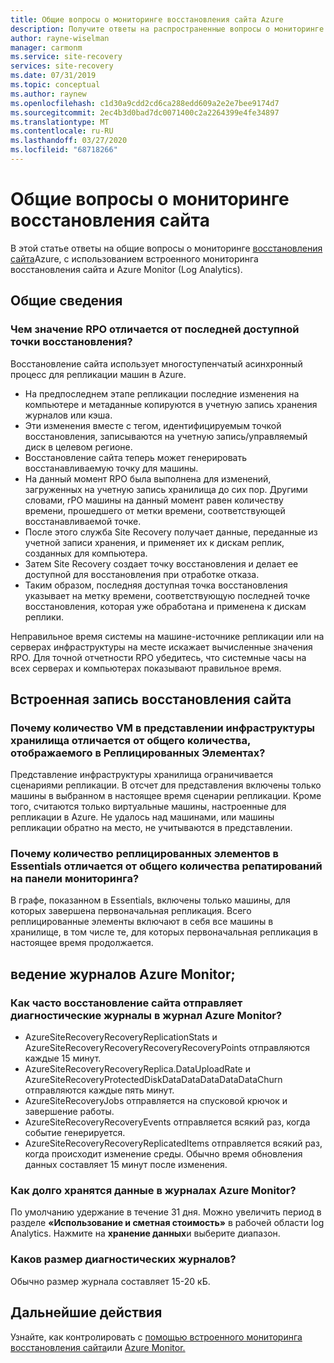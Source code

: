```yaml
---
title: Общие вопросы о мониторинге восстановления сайта Azure
description: Получите ответы на распространенные вопросы о мониторинге восстановления сайтов Azure, используя встроенный мониторинг и мониторинг Azure (Log Analytics)
author: rayne-wiselman
manager: carmonm
ms.service: site-recovery
services: site-recovery
ms.date: 07/31/2019
ms.topic: conceptual
ms.author: raynew
ms.openlocfilehash: c1d30a9cdd2cd6ca288edd609a2e2e7bee9174d7
ms.sourcegitcommit: 2ec4b3d0bad7dc0071400c2a2264399e4fe34897
ms.translationtype: MT
ms.contentlocale: ru-RU
ms.lasthandoff: 03/27/2020
ms.locfileid: "68718266"
---
```

# <a name="common-questions-about-site-recovery-monitoring"></a>Общие вопросы о мониторинге восстановления сайта

В этой статье ответы на общие вопросы о мониторинге [восстановления сайта](site-recovery-overview.md)Azure, с использованием встроенного мониторинга восстановления сайта и Azure Monitor (Log Analytics).

## <a name="general"></a>Общие сведения

### <a name="how-is-the-rpo-value-logged-different-from-the-latest-available-recovery-point"></a>Чем значение RPO отличается от последней доступной точки восстановления?

Восстановление сайта использует многоступенчатый асинхронный процесс для репликации машин в Azure.

- На предпоследнем этапе репликации последние изменения на компьютере и метаданные копируются в учетную запись хранения журналов или кэша.
- Эти изменения вместе с тегом, идентифицируемым точкой восстановления, записываются на учетную запись/управляемый диск в целевом регионе.
- Восстановление сайта теперь может генерировать восстанавливаемую точку для машины.
- На данный момент RPO была выполнена для изменений, загруженных на учетную запись хранилища до сих пор. Другими словами, rPO машины на данный момент равен количеству времени, прошедшего от метки времени, соответствующей восстанавливаемой точке.
- После этого служба Site Recovery получает данные, переданные из учетной записи хранения, и применяет их к дискам реплик, созданных для компьютера.
- Затем Site Recovery создает точку восстановления и делает ее доступной для восстановления при отработке отказа.
- Таким образом, последняя доступная точка восстановления указывает на метку времени, соответствующую последней точке восстановления, которая уже обработана и применена к дискам реплики.


Неправильное время системы на машине-источнике репликации или на серверах инфраструктуры на месте искажает вычисленные значения RPO. Для точной отчетности RPO убедитесь, что системные часы на всех серверах и компьютерах показывают правильное время.



## <a name="inbuilt-site-recovery-logging"></a>Встроенная запись восстановления сайта


### <a name="why-is-the-vm-count-in-the-vault-infrastructure-view-different-from-the-total-count-shown-in-replicated-items"></a>Почему количество VM в представлении инфраструктуры хранилища отличается от общего количества, отображаемого в Реплицированных Элементах?

Представление инфраструктуры хранилища ограничивается сценариями репликации. В отсчет для представления включены только машины в выбранном в настоящее время сценарии репликации. Кроме того, считаются только виртуальные машины, настроенные для репликации в Azure. Не удалось над машинами, или машины репликации обратно на место, не учитываются в представлении.

### <a name="why-is-the-count-of-replicated-items-in-essentials-different-from-the-total-count-of-replicated-items-on-the-dashboard"></a>Почему количество реплицированных элементов в Essentials отличается от общего количества репатирований на панели мониторинга?

В графе, показанном в Essentials, включены только машины, для которых завершена первоначальная репликация. Всего реплицированные элементы включают в себя все машины в хранилище, в том числе те, для которых первоначальная репликация в настоящее время продолжается.

## <a name="azure-monitor-logging"></a>ведение журналов Azure Monitor;


### <a name="how-often-does-site-recovery-send-diagnostic-logs-to-azure-monitor-log"></a>Как часто восстановление сайта отправляет диагностические журналы в журнал Azure Monitor? 

- AzureSiteRecoveryRecoveryReplicationStats и AzureSiteRecoveryRecoveryRecoveryRecoveryPoints отправляются каждые 15 минут.  
- AzureSiteRecoveryRecoveryReplica.DataUploadRate и AzureSiteRecoveryProtectedDiskDataDataDataDataDataChurn отправляются каждые пять минут. 
- AzureSiteRecoveryJobs отправляется на спусковой крючок и завершение работы.
- AzureSiteRecoveryRecoveryEvents отправляется всякий раз, когда событие генерируется. 
- AzureSiteRecoveryRecoveryReplicatedItems отправляется всякий раз, когда происходит изменение среды. Обычно время обновления данных составляет 15 минут после изменения. 

### <a name="how-long-is-data-kept-in-azure-monitor-logs"></a>Как долго хранятся данные в журналах Azure Monitor? 

По умолчанию удержание в течение 31 дня. Можно увеличить период в разделе **«Использование и сметная стоимость»** в рабочей области log Analytics. Нажмите на **хранение данных**и выберите диапазон.

### <a name="whats-the-size-of-the-diagnostic-logs"></a>Каков размер диагностических журналов? 

Обычно размер журнала составляет 15-20 кБ. 


## <a name="next-steps"></a>Дальнейшие действия

Узнайте, как контролировать с [помощью встроенного мониторинга восстановления сайта](site-recovery-monitor-and-troubleshoot.md)или [Azure Monitor.](monitor-log-analytics.md)


